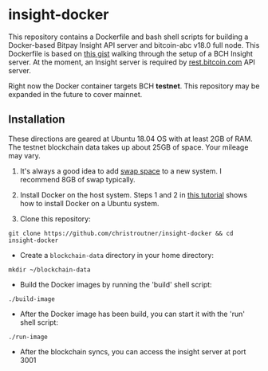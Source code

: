 # insight-docker
This repository contains a Dockerfile and bash shell scripts for building
a Docker-based Bitpay Insight API server and bitcoin-abc v18.0 full node.
This Dockerfile is based on
[this gist](https://gist.github.com/christroutner/d43eebbe99e155b0558f97e450451124)
walking through the setup of a BCH Insight server. At the moment, an Insight
server is required by
[rest.bitcoin.com](https://github.com/Bitcoin-com/rest.bitcoin.com)
API server.

Right now the Docker container targets BCH **testnet**. This repository may
be expanded in the future to cover mainnet.

## Installation
These directions are geared at Ubuntu 18.04 OS with at least 2GB of RAM.
The testnet blockchain data takes up about 25GB of space.
Your mileage may vary.

1. It's always a good idea to add
[swap space](https://www.digitalocean.com/community/tutorials/how-to-add-swap-space-on-ubuntu-16-04)
to a new system. I recommend 8GB of swap typically.

2. Install Docker on the host system. Steps 1 and 2 in
[this tutorial](https://www.digitalocean.com/community/tutorials/how-to-install-and-use-docker-on-ubuntu-16-04)
shows how to install Docker on a Ubuntu system.

3. Clone this repository:

`git clone https://github.com/christroutner/insight-docker && cd insight-docker`

* Create a `blockchain-data` directory in your home directory:

`mkdir ~/blockchain-data`

* Build the Docker images by running the 'build' shell script:

`./build-image`

* After the Docker image has been build, you can start it with the 'run' shell script:

`./run-image`

* After the blockchain syncs, you can access the insight server at port 3001
